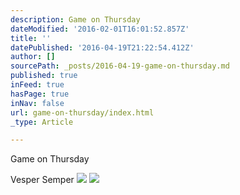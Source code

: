 ```yaml
---
description: Game on Thursday
dateModified: '2016-02-01T16:01:52.857Z'
title: ''
datePublished: '2016-04-19T21:22:54.412Z'
author: []
sourcePath: _posts/2016-04-19-game-on-thursday.md
published: true
inFeed: true
hasPage: true
inNav: false
url: game-on-thursday/index.html
_type: Article

---
```

Game on Thursday

Vesper Semper
![](https://the-grid-user-content.s3-us-west-2.amazonaws.com/c7d6e4d3-4dfe-408d-bad9-23db8a7cab4b.jpg)
![](https://the-grid-user-content.s3-us-west-2.amazonaws.com/1875cc13-f4a0-40ea-a0b2-c280bbe90aa8.png)